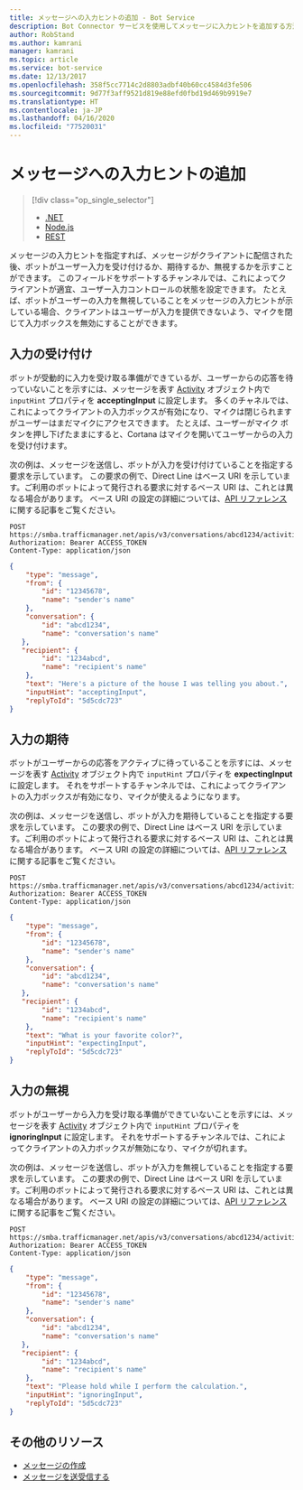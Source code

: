 ```yaml
---
title: メッセージへの入力ヒントの追加 - Bot Service
description: Bot Connector サービスを使用してメッセージに入力ヒントを追加する方法について説明します。
author: RobStand
ms.author: kamrani
manager: kamrani
ms.topic: article
ms.service: bot-service
ms.date: 12/13/2017
ms.openlocfilehash: 358f5cc7714c2d8803adbf40b60cc4584d3fe506
ms.sourcegitcommit: 9d77f3aff9521d819e88efd0fbd19d469b9919e7
ms.translationtype: HT
ms.contentlocale: ja-JP
ms.lasthandoff: 04/16/2020
ms.locfileid: "77520031"
---
```

# <a name="add-input-hints-to-messages"></a>メッセージへの入力ヒントの追加
> [!div class="op_single_selector"]
> - [.NET](../dotnet/bot-builder-dotnet-add-input-hints.md)
> - [Node.js](../nodejs/bot-builder-nodejs-send-input-hints.md)
> - [REST](../rest-api/bot-framework-rest-connector-add-input-hints.md)

メッセージの入力ヒントを指定すれば、メッセージがクライアントに配信された後、ボットがユーザー入力を受け付けるか、期待するか、無視するかを示すことができます。 このフィールドをサポートするチャンネルでは、これによってクライアントが適宜、ユーザー入力コントロールの状態を設定できます。 たとえば、ボットがユーザーの入力を無視していることをメッセージの入力ヒントが示している場合、クライアントはユーザーが入力を提供できないよう、マイクを閉じて入力ボックスを無効にすることができます。

## <a name="accepting-input"></a>入力の受け付け

ボットが受動的に入力を受け取る準備ができているが、ユーザーからの応答を待っていないことを示すには、メッセージを表す [Activity][] オブジェクト内で `inputHint` プロパティを **acceptingInput** に設定します。 多くのチャネルでは、これによってクライアントの入力ボックスが有効になり、マイクは閉じられますがユーザーはまだマイクにアクセスできます。 たとえば、ユーザーがマイク ボタンを押し下げたままにすると、Cortana はマイクを開いてユーザーからの入力を受け付けます。 

次の例は、メッセージを送信し、ボットが入力を受け付けていることを指定する要求を示しています。 この要求の例で、Direct Line はベース URI を示しています。ご利用のボットによって発行される要求に対するベース URI は、これとは異なる場合があります。 ベース URI の設定の詳細については、[API リファレンス](bot-framework-rest-connector-api-reference.md#base-uri)に関する記事をご覧ください。

```http
POST https://smba.trafficmanager.net/apis/v3/conversations/abcd1234/activities/5d5cdc723
Authorization: Bearer ACCESS_TOKEN
Content-Type: application/json
```

```json
{
    "type": "message",
    "from": {
        "id": "12345678",
        "name": "sender's name"
    },
    "conversation": {
        "id": "abcd1234",
        "name": "conversation's name"
   },
   "recipient": {
        "id": "1234abcd",
        "name": "recipient's name"
    },
    "text": "Here's a picture of the house I was telling you about.",
    "inputHint": "acceptingInput",
    "replyToId": "5d5cdc723"
}
```

## <a name="expecting-input"></a>入力の期待

ボットがユーザーからの応答をアクティブに待っていることを示すには、メッセージを表す [Activity][] オブジェクト内で `inputHint` プロパティを **expectingInput** に設定します。 それをサポートするチャンネルでは、これによってクライアントの入力ボックスが有効になり、マイクが使えるようになります。 

次の例は、メッセージを送信し、ボットが入力を期待していることを指定する要求を示しています。 この要求の例で、Direct Line はベース URI を示しています。ご利用のボットによって発行される要求に対するベース URI は、これとは異なる場合があります。 ベース URI の設定の詳細については、[API リファレンス](bot-framework-rest-connector-api-reference.md#base-uri)に関する記事をご覧ください。

```http
POST https://smba.trafficmanager.net/apis/v3/conversations/abcd1234/activities/5d5cdc723
Authorization: Bearer ACCESS_TOKEN
Content-Type: application/json
```

```json
{
    "type": "message",
    "from": {
        "id": "12345678",
        "name": "sender's name"
    },
    "conversation": {
        "id": "abcd1234",
        "name": "conversation's name"
   },
   "recipient": {
        "id": "1234abcd",
        "name": "recipient's name"
    },
    "text": "What is your favorite color?",
    "inputHint": "expectingInput",
    "replyToId": "5d5cdc723"
}
```

## <a name="ignoring-input"></a>入力の無視
 
ボットがユーザーから入力を受け取る準備ができていないことを示すには、メッセージを表す [Activity][] オブジェクト内で `inputHint` プロパティを **ignoringInput** に設定します。 それをサポートするチャンネルでは、これによってクライアントの入力ボックスが無効になり、マイクが切れます。 

次の例は、メッセージを送信し、ボットが入力を無視していることを指定する要求を示しています。 この要求の例で、Direct Line はベース URI を示しています。ご利用のボットによって発行される要求に対するベース URI は、これとは異なる場合があります。 ベース URI の設定の詳細については、[API リファレンス](bot-framework-rest-connector-api-reference.md#base-uri)に関する記事をご覧ください。

```http
POST https://smba.trafficmanager.net/apis/v3/conversations/abcd1234/activities/5d5cdc723
Authorization: Bearer ACCESS_TOKEN
Content-Type: application/json
```

```json
{
    "type": "message",
    "from": {
        "id": "12345678",
        "name": "sender's name"
    },
    "conversation": {
        "id": "abcd1234",
        "name": "conversation's name"
   },
   "recipient": {
        "id": "1234abcd",
        "name": "recipient's name"
    },
    "text": "Please hold while I perform the calculation.",
    "inputHint": "ignoringInput",
    "replyToId": "5d5cdc723"
}
```

## <a name="additional-resources"></a>その他のリソース

- [メッセージの作成](bot-framework-rest-connector-create-messages.md)
- [メッセージを送受信する](bot-framework-rest-connector-send-and-receive-messages.md)

[Activity]: bot-framework-rest-connector-api-reference.md#activity-object
